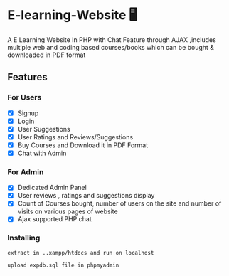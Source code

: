 # E-learning-Website :desktop_computer:

A E Learning Website In PHP with Chat Feature through AJAX ,includes multiple web and coding based courses/books which can be bought & downloaded in PDF format

## Features

### For Users

- [x] Signup
- [x] Login
- [x] User Suggestions
- [x] User Ratings and Reviews/Suggestions
- [x] Buy Courses and Download it in PDF Format
- [x] Chat with Admin <br/>

### For Admin

- [x] Dedicated Admin Panel
- [x] User reviews , ratings and suggestions display
- [x] Count of Courses bought, number of users on the site and number of visits on various pages of website
- [x] Ajax supported PHP chat

### Installing

```
extract in ..xampp/htdocs and run on localhost

upload expdb.sql file in phpmyadmin
```
